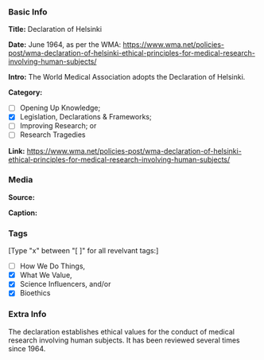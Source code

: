 ### Basic Info

**Title:**
Declaration of Helsinki

**Date:**
June 1964, as per the WMA: https://www.wma.net/policies-post/wma-declaration-of-helsinki-ethical-principles-for-medical-research-involving-human-subjects/ 

**Intro:**
The World Medical Association adopts the Declaration of Helsinki.

**Category:** 

- [ ] Opening Up Knowledge;
- [x] Legislation, Declarations & Frameworks;
- [ ] Improving Research; or
- [ ] Research Tragedies

**Link:**
https://www.wma.net/policies-post/wma-declaration-of-helsinki-ethical-principles-for-medical-research-involving-human-subjects/
### Media

**Source:** 

**Caption:** 

### Tags

[Type "x" between "[ ]" for all revelvant tags:]

- [ ] How We Do Things, 
- [x] What We Value, 
- [x] Science Influencers, and/or 
- [x] Bioethics

### Extra Info

The declaration establishes ethical values for the conduct of medical research involving human subjects. It has been reviewed several times since 1964.
